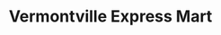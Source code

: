 ---
title: "Vermontville Express Mart"
url: /vermontville/vermontville-express-mart/
shop: Lebensmittel
---
